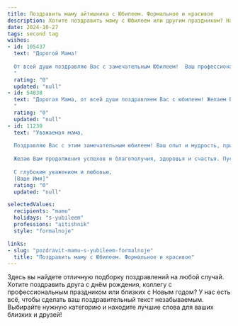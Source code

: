 ```yaml
---
title: Поздравить маму айтишника с Юбилеем. Формальное и красивое
description: Хотите поздравить маму с Юбилеем или другим праздником? Наш ИИ создаст незабываемое поздравление, а вы обязательно выделитесь среди других.  
date: 2024-10-27
tags: second tag
wishes:
- id: 105437
  text: "Дорогой Мама!
  
  От всей души поздравляю Вас с замечательным Юбилеем!  Ваш профессионализм в сфере IT всегда вызывал у меня восхищение, а Ваша целеустремлённость и трудолюбие – пример для подражания.  Пусть этот юбилей станет началом нового этапа, наполненного радостью, успехами и заслуженным отдыхом. Желаю Вам крепкого здоровья, семейного благополучия и исполнения всех самых заветных желаний! С юбилеем!
  "
  rating: "0"
  updated: "null"
- id: 54038
  text: "Дорогая Мама, от всей души поздравляем Вас с юбилеем! Желаем Вам крепкого здоровья, семейного благополучия, неизменного творческого огня и новых профессиональных высот в сфере IT! Пусть каждый день приносит Вам радость, вдохновение и удовлетворение от любимой работы.
  "
  rating: "0"
  updated: "null"
- id: 11230
  text: "Уважаемая мама,
  
  Поздравляю Вас с этим замечательным юбилеем! Ваш опыт и мудрость, приобретенные за годы усердной работы в сфере информационных технологий, являются истинным вдохновением для всех, кто знает Вас. Ваша профессиональная деятельность, наполненная инновациями и успехами, служит примером для подражания.
  
  Желаю Вам продолжения успехов и благополучия, здоровья и счастья. Пусть каждый новый день приносит Вам радость и новые достижения.
  
  С глубоким уважением и любовью,
  [Ваше Имя]"
  rating: "0"
  updated: "null"

selectedValues:
  recipients: "mamu"
  holidays: "s-yubileem"
  professions: "aitishnik"
  style: "formalnoje"

links:
- slug: "pozdravit-mamu-s-yubileem-formalnoje"
  title: "Поздравить маму с Юбилеем. Формальное и красивое"
---
```


Здесь вы найдете отличную подборку поздравлений на любой случай.
Хотите поздравить друга с днём рождения, коллегу с профессиональным праздником или близких с Новым годом? У нас есть всё, чтобы сделать ваш поздравительный текст незабываемым. Выбирайте нужную категорию и находите лучшие слова для ваших близких и друзей!
